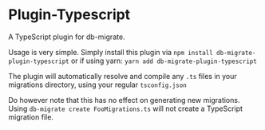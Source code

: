 # Plugin-Typescript
A TypeScript plugin for db-migrate.

Usage is very simple. Simply install this plugin via `npm install db-migrate-plugin-typescript`
or if using yarn: `yarn add db-migrate-plugin-typescript` 

The plugin will automatically resolve and compile any `.ts` files in your migrations directory,
using your regular `tsconfig.json`

Do however note that this has no effect on generating new migrations.
Using `db-migrate create FooMigrations.ts` will not create a TypeScript migration file.
